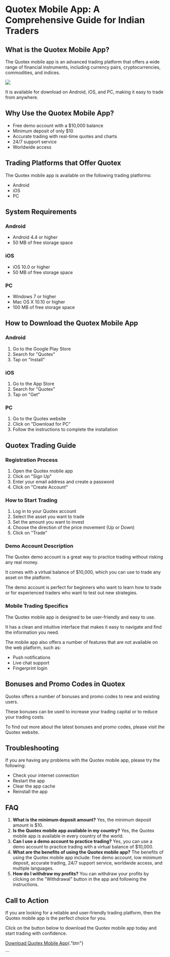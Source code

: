 # Quotex Mobile App: A Comprehensive Guide for Indian Traders

## What is the Quotex Mobile App?

The Quotex mobile app is an advanced trading platform that offers a wide
range of financial instruments, including currency pairs,
cryptocurrencies, commodities, and indices.

[![](https://static.quotex.io/files/5_en/300_250.jpg)](https://traff.sbs/brokerqxsignupf)

It is available for download on Android, iOS, and PC, making it easy to
trade from anywhere.

## Why Use the Quotex Mobile App?

-   Free demo account with a \$10,000 balance
-   Minimum deposit of only \$10
-   Accurate trading with real-time quotes and charts
-   24/7 support service
-   Worldwide access

## Trading Platforms that Offer Quotex

The Quotex mobile app is available on the following trading platforms:

-   Android
-   iOS
-   PC

## System Requirements

### Android

-   Android 4.4 or higher
-   50 MB of free storage space

### iOS

-   iOS 10.0 or higher
-   50 MB of free storage space

### PC

-   Windows 7 or higher
-   Mac OS X 10.10 or higher
-   100 MB of free storage space

## How to Download the Quotex Mobile App

### Android

1.  Go to the Google Play Store
2.  Search for "Quotex"
3.  Tap on "Install"

### iOS

1.  Go to the App Store
2.  Search for "Quotex"
3.  Tap on "Get"

### PC

1.  Go to the Quotex website
2.  Click on "Download for PC"
3.  Follow the instructions to complete the installation

## Quotex Trading Guide

### Registration Process

1.  Open the Quotex mobile app
2.  Click on "Sign Up"
3.  Enter your email address and create a password
4.  Click on "Create Account"

### How to Start Trading

1.  Log in to your Quotex account
2.  Select the asset you want to trade
3.  Set the amount you want to invest
4.  Choose the direction of the price movement (Up or Down)
5.  Click on "Trade"

### Demo Account Description

The Quotex demo account is a great way to practice trading without
risking any real money.

It comes with a virtual balance of \$10,000, which you can use to trade
any asset on the platform.

The demo account is perfect for beginners who want to learn how to trade
or for experienced traders who want to test out new strategies.

### Mobile Trading Specifics

The Quotex mobile app is designed to be user-friendly and easy to use.

It has a clean and intuitive interface that makes it easy to navigate
and find the information you need.

The mobile app also offers a number of features that are not available
on the web platform, such as:

-   Push notifications
-   Live chat support
-   Fingerprint login

## Bonuses and Promo Codes in Quotex

Quotex offers a number of bonuses and promo codes to new and existing
users.

These bonuses can be used to increase your trading capital or to reduce
your trading costs.

To find out more about the latest bonuses and promo codes, please visit
the Quotex website.

## Troubleshooting

If you are having any problems with the Quotex mobile app, please try
the following:

-   Check your internet connection
-   Restart the app
-   Clear the app cache
-   Reinstall the app

## FAQ

1.  **What is the minimum deposit amount?** Yes, the minimum deposit
    amount is \$10.
2.  **Is the Quotex mobile app available in my country?** Yes, the
    Quotex mobile app is available in every country of the world.
3.  **Can I use a demo account to practice trading?** Yes, you can use a
    demo account to practice trading with a virtual balance of \$10,000.
4.  **What are the benefits of using the Quotex mobile app?** The
    benefits of using the Quotex mobile app include: free demo account,
    low minimum deposit, accurate trading, 24/7 support service,
    worldwide access, and multiple languages.
5.  **How do I withdraw my profits?** You can withdraw your profits by
    clicking on the "Withdrawal" button in the app and following
    the instructions.

## Call to Action

If you are looking for a reliable and user-friendly trading platform,
then the Quotex mobile app is the perfect choice for you.

Click on the button below to download the Quotex mobile app today and
start trading with confidence.

[Download Quotex Mobile
App](\%22https://traff.sbs/quotexonelink\%22){."btn"}

\`\`\`

